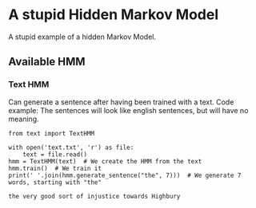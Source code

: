 # A stupid Hidden Markov Model

A stupid example of a hidden Markov Model.

## Available HMM

### Text HMM

Can generate a sentence after having been trained with a text. Code example:
The sentences will look like english sentences, but will have no meaning.

```
from text import TextHMM

with open('text.txt', 'r') as file:
    text = file.read()
hmm = TextHMM(text)  # We create the HMM from the text
hmm.train()  # We train it
print(' '.join(hmm.generate_sentence("the", 7)))  # We generate 7 words, starting with "the"

```

```
the very good sort of injustice towards Highbury
```